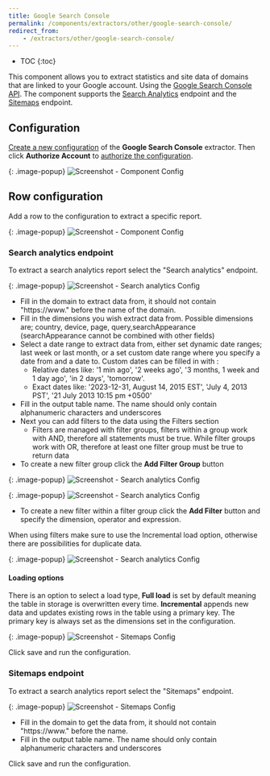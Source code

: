 ```yaml
---
title: Google Search Console
permalink: /components/extractors/other/google-search-console/
redirect_from:
    - /extractors/other/google-search-console/
---
```


* TOC
{:toc}

This component allows you to extract statistics and site data of domains that are linked to your Google account. Using
the [Google Search Console API](https://developers.google.com/webmaster-tools/v1/api_reference_index).
The component supports the
[Search Analytics](https://developers.google.com/webmaster-tools/v1/searchanalytics/query) 
endpoint and the [Sitemaps](https://developers.google.com/webmaster-tools/v1/sitemaps)
endpoint.

## Configuration
[Create a new configuration](/components/#creating-component-configuration) of the **Google Search Console** extractor.
Then click **Authorize Account** to [authorize the configuration](/components/#authorization).

{: .image-popup}
![Screenshot - Component Config](/components/extractors/other/google-search-console/auth.png)

## Row configuration

Add a row to the configuration to extract a specific report.

{: .image-popup}
![Screenshot - Component Config](/components/extractors/other/google-search-console/config.png)

### Search analytics endpoint
To extract a search analytics report select the "Search analytics" endpoint.

{: .image-popup}
![Screenshot - Search analytics Config](/components/extractors/other/google-search-console/row_config.png)

- Fill in the domain to extract data from, it should not contain "https://www." before the name of the domain.
- Fill in the dimensions you wish extract data from. Possible dimensions are; country, device, page, query,searchAppearance (searchAppearance cannot be combined with other fields)
- Select a date range to extract data from, either set dynamic date ranges; last week or last month, or a set custom date range where you specify a date from and a date to. Custom dates can be filled in with :
    - Relative dates like: '1 min ago', '2 weeks ago', '3 months, 1 week and 1 day ago', 'in 2 days', 'tomorrow'.
    - Exact dates like: '2023-12-31, August 14, 2015 EST', 'July 4, 2013 PST', '21 July 2013 10:15 pm +0500'
- Fill in the output table name. The name should only contain alphanumeric characters and underscores
- Next you can add filters to the data using the Filters section
  - Filters are managed with filter groups, filters within a group work with AND, therefore all statements must be true. While filter groups work with OR, therefore at least one filter group must be true to return data
- To create a new filter group click the **Add Filter Group** button 

{: .image-popup}
![Screenshot - Search analytics Config](/components/extractors/other/google-search-console/filters.png)
  
{: .image-popup}
![Screenshot - Search analytics Config](/components/extractors/other/google-search-console/filter1.png)

- To create a new filter within a filter group click the **Add Filter** button and specify the dimension, operator and expression.

When using filters make sure to use the Incremental load option, otherwise there are possibilities for duplicate data.

{: .image-popup}
![Screenshot - Search analytics Config](/components/extractors/other/google-search-console/filter2.png)

#### Loading options

There is an option to select a load type, **Full load** is set by default meaning the table in storage is overwritten
every time. **Incremental** appends new data and updates existing rows in the table using a primary key. The primary key is always set as the 
dimensions set in the configuration.

{: .image-popup}
![Screenshot - Sitemaps Config](/components/extractors/other/google-search-console/loading_options.png)

Click save and run the configuration.

### Sitemaps endpoint

To extract a search analytics report select the "Sitemaps" endpoint.

{: .image-popup}
![Screenshot - Sitemaps Config](/components/extractors/other/google-search-console/row_config_sitemaps.png)

- Fill in the domain to get the data from, it should not contain "https://www." before the name.
- Fill in the output table name. The name should only contain alphanumeric characters and underscores  

Click save and run the configuration.
